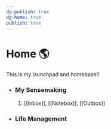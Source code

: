 ```yaml
---
dg-publish: true
dg-home: true
publish: true
---
```

# Home 🌎
This is my launchpad and homebase!!

- ### My Sensemaking
    1. [[Inbox]], [[Notebox]], [[Outbox]]
- ### Life Management



